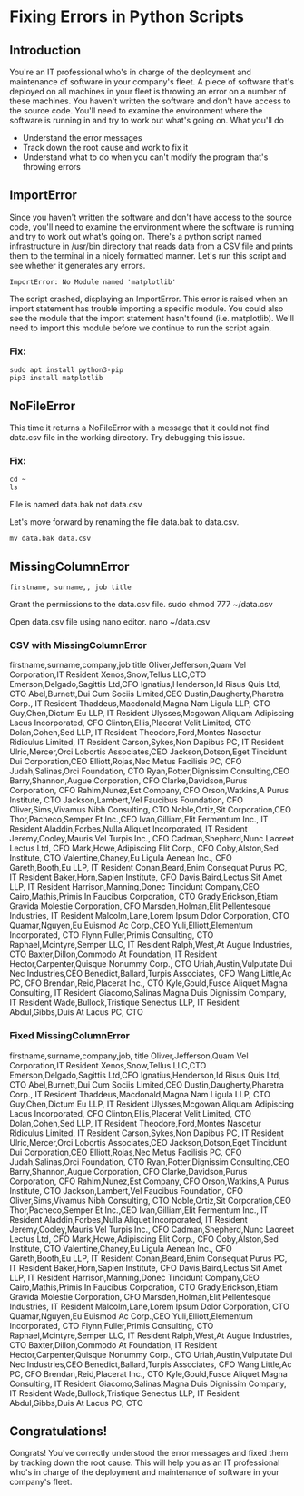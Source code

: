 # Fixing Errors in Python Scripts


## Introduction

You're an IT professional who's in charge of the deployment and maintenance of software in your company's fleet. A piece of software that's deployed on all machines in your fleet is throwing an error on a number of these machines. You haven't written the software and don't have access to the source code. You'll need to examine the environment where the software is running in and try to work out what's going on.
What you'll do

- Understand the error messages
- Track down the root cause and work to fix it
- Understand what to do when you can't modify the program that's throwing errors


## ImportError

Since you haven't written the software and don't have access to the source code, you'll need to examine the environment where the software is running and try to work out what's going on. There's a python script named infrastructure in /usr/bin directory that reads data from a CSV file and prints them to the terminal in a nicely formatted manner. Let's run this script and see whether it generates any errors.

    ImportError: No Module named 'matplotlib'

The script crashed, displaying an ImportError. This error is raised when an import statement has trouble importing a specific module. You could also see the module that the import statement hasn't found (i.e. matplotlib). We'll need to import this module before we continue to run the script again.

### Fix:
    sudo apt install python3-pip
    pip3 install matplotlib

## NoFileError

This time it returns a NoFileError with a message that it could not find data.csv file in the working directory. Try debugging this issue.

### Fix:
    cd ~
    ls

File is named data.bak not data.csv

Let's move forward by renaming the file data.bak to data.csv.

    mv data.bak data.csv


## MissingColumnError

    firstname, surname,, job title

Grant the permissions to the data.csv file.
    sudo chmod 777 ~/data.csv

Open data.csv file using nano editor.
    nano ~/data.csv

### CSV with MissingColumnError

firstname,surname,company,job title
Oliver,Jefferson,Quam Vel Corporation,IT Resident
Xenos,Snow,Tellus LLC,CTO
Emerson,Delgado,Sagittis Ltd,CFO
Ignatius,Henderson,Id Risus Quis Ltd, CTO
Abel,Burnett,Dui Cum Sociis Limited,CEO
Dustin,Daugherty,Pharetra Corp., IT Resident
Thaddeus,Macdonald,Magna Nam Ligula LLP, CTO
Guy,Chen,Dictum Eu LLP, IT Resident
Ulysses,Mcgowan,Aliquam Adipiscing Lacus Incorporated, CFO
Clinton,Ellis,Placerat Velit Limited, CTO
Dolan,Cohen,Sed LLP, IT Resident
Theodore,Ford,Montes Nascetur Ridiculus Limited, IT Resident
Carson,Sykes,Non Dapibus PC, IT Resident
Ulric,Mercer,Orci Lobortis Associates,CEO
Jackson,Dotson,Eget Tincidunt Dui Corporation,CEO
Elliott,Rojas,Nec Metus Facilisis PC, CFO
Judah,Salinas,Orci Foundation, CTO
Ryan,Potter,Dignissim Consulting,CEO
Barry,Shannon,Augue Corporation, CFO
Clarke,Davidson,Purus Corporation, CFO
Rahim,Nunez,Est Company, CFO
Orson,Watkins,A Purus Institute, CTO
Jackson,Lambert,Vel Faucibus Foundation, CFO
Oliver,Sims,Vivamus Nibh Consulting, CTO
Noble,Ortiz,Sit Corporation,CEO
Thor,Pacheco,Semper Et Inc.,CEO
Ivan,Gilliam,Elit Fermentum Inc., IT Resident
Aladdin,Forbes,Nulla Aliquet Incorporated, IT Resident
Jeremy,Cooley,Mauris Vel Turpis Inc., CFO
Cadman,Shepherd,Nunc Laoreet Lectus Ltd, CFO
Mark,Howe,Adipiscing Elit Corp., CFO
Coby,Alston,Sed Institute, CTO
Valentine,Chaney,Eu Ligula Aenean Inc., CFO
Gareth,Booth,Eu LLP, IT Resident
Conan,Beard,Enim Consequat Purus PC, IT Resident
Baker,Horn,Sapien Institute, CFO
Davis,Baird,Lectus Sit Amet LLP, IT Resident
Harrison,Manning,Donec Tincidunt Company,CEO
Cairo,Mathis,Primis In Faucibus Corporation, CTO
Grady,Erickson,Etiam Gravida Molestie Corporation, CFO
Marsden,Holman,Elit Pellentesque Industries, IT Resident
Malcolm,Lane,Lorem Ipsum Dolor Corporation, CTO
Quamar,Nguyen,Eu Euismod Ac Corp.,CEO
Yuli,Elliott,Elementum Incorporated, CTO
Flynn,Fuller,Primis Consulting, CTO
Raphael,Mcintyre,Semper LLC, IT Resident
Ralph,West,At Augue Industries, CTO
Baxter,Dillon,Commodo At Foundation, IT Resident
Hector,Carpenter,Quisque Nonummy Corp., CTO
Uriah,Austin,Vulputate Dui Nec Industries,CEO
Benedict,Ballard,Turpis Associates, CFO
Wang,Little,Ac PC, CFO
Brendan,Reid,Placerat Inc., CTO
Kyle,Gould,Fusce Aliquet Magna Consulting, IT Resident
Giacomo,Salinas,Magna Duis Dignissim Company, IT Resident
Wade,Bullock,Tristique Senectus LLP, IT Resident
Abdul,Gibbs,Duis At Lacus PC, CTO

### Fixed MissingColumnError

firstname,surname,company,job, title
Oliver,Jefferson,Quam Vel Corporation,IT Resident
Xenos,Snow,Tellus LLC,CTO
Emerson,Delgado,Sagittis Ltd,CFO
Ignatius,Henderson,Id Risus Quis Ltd, CTO
Abel,Burnett,Dui Cum Sociis Limited,CEO
Dustin,Daugherty,Pharetra Corp., IT Resident
Thaddeus,Macdonald,Magna Nam Ligula LLP, CTO
Guy,Chen,Dictum Eu LLP, IT Resident
Ulysses,Mcgowan,Aliquam Adipiscing Lacus Incorporated, CFO
Clinton,Ellis,Placerat Velit Limited, CTO
Dolan,Cohen,Sed LLP, IT Resident
Theodore,Ford,Montes Nascetur Ridiculus Limited, IT Resident
Carson,Sykes,Non Dapibus PC, IT Resident
Ulric,Mercer,Orci Lobortis Associates,CEO
Jackson,Dotson,Eget Tincidunt Dui Corporation,CEO
Elliott,Rojas,Nec Metus Facilisis PC, CFO
Judah,Salinas,Orci Foundation, CTO
Ryan,Potter,Dignissim Consulting,CEO
Barry,Shannon,Augue Corporation, CFO
Clarke,Davidson,Purus Corporation, CFO
Rahim,Nunez,Est Company, CFO
Orson,Watkins,A Purus Institute, CTO
Jackson,Lambert,Vel Faucibus Foundation, CFO
Oliver,Sims,Vivamus Nibh Consulting, CTO
Noble,Ortiz,Sit Corporation,CEO
Thor,Pacheco,Semper Et Inc.,CEO
Ivan,Gilliam,Elit Fermentum Inc., IT Resident
Aladdin,Forbes,Nulla Aliquet Incorporated, IT Resident
Jeremy,Cooley,Mauris Vel Turpis Inc., CFO
Cadman,Shepherd,Nunc Laoreet Lectus Ltd, CFO
Mark,Howe,Adipiscing Elit Corp., CFO
Coby,Alston,Sed Institute, CTO
Valentine,Chaney,Eu Ligula Aenean Inc., CFO
Gareth,Booth,Eu LLP, IT Resident
Conan,Beard,Enim Consequat Purus PC, IT Resident
Baker,Horn,Sapien Institute, CFO
Davis,Baird,Lectus Sit Amet LLP, IT Resident
Harrison,Manning,Donec Tincidunt Company,CEO
Cairo,Mathis,Primis In Faucibus Corporation, CTO
Grady,Erickson,Etiam Gravida Molestie Corporation, CFO
Marsden,Holman,Elit Pellentesque Industries, IT Resident
Malcolm,Lane,Lorem Ipsum Dolor Corporation, CTO
Quamar,Nguyen,Eu Euismod Ac Corp.,CEO
Yuli,Elliott,Elementum Incorporated, CTO
Flynn,Fuller,Primis Consulting, CTO
Raphael,Mcintyre,Semper LLC, IT Resident
Ralph,West,At Augue Industries, CTO
Baxter,Dillon,Commodo At Foundation, IT Resident
Hector,Carpenter,Quisque Nonummy Corp., CTO
Uriah,Austin,Vulputate Dui Nec Industries,CEO
Benedict,Ballard,Turpis Associates, CFO
Wang,Little,Ac PC, CFO
Brendan,Reid,Placerat Inc., CTO
Kyle,Gould,Fusce Aliquet Magna Consulting, IT Resident
Giacomo,Salinas,Magna Duis Dignissim Company, IT Resident
Wade,Bullock,Tristique Senectus LLP, IT Resident
Abdul,Gibbs,Duis At Lacus PC, CTO


## Congratulations!

Congrats! You've correctly understood the error messages and fixed them by tracking down the root cause. This will help you as an IT professional who's in charge of the deployment and maintenance of software in your company's fleet.